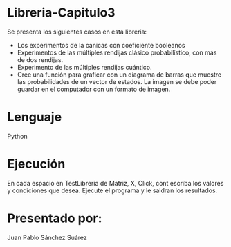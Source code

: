 # Libreria-Capitulo3
Se presenta los siguientes casos en esta libreria:
- Los experimentos de la canicas con coeficiente booleanos
- Experimentos de las múltiples rendijas clásico probabilístico, con más de dos rendijas.
- Experimento de las múltiples rendijas cuántico.
- Cree una función para graficar con un diagrama de barras que muestre las probabilidades de un vector de estados. La imagen se debe poder guardar en el computador con un formato de imagen.
# Lenguaje
Python
# Ejecución
En cada espacio en TestLibreria de Matriz, X, Click, cont escriba los valores y condiciones que desea. Ejecute el programa y le saldran los resultados.
# Presentado por:
Juan Pablo Sánchez Suárez 
